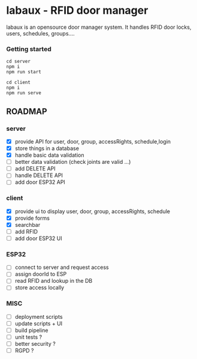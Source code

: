 # labaux - RFID door manager

labaux is an opensource door manager system. It handles RFID door locks, users, schedules, groups....

### Getting started

```
cd server
npm i
npm run start
```

```
cd client
npm i
npm run serve
```

## ROADMAP

### server

- [x] provide API for user, door, group, accessRights, schedule,login
- [x] store things in a database
- [x] handle basic data validation
- [ ] better data validation (check joints are valid ...)
- [ ] add DELETE API
- [ ] handle DELETE API
- [ ] add door ESP32 API

### client

- [x] provide ui to display user, door, group, accessRights, schedule
- [x] provide forms
- [x] searchbar
- [ ] add RFID
- [ ] add door ESP32 UI

### ESP32

- [ ] connect to server and request access
- [ ] assign doorId to ESP
- [ ] read RFID and lookup in the DB
- [ ] store access locally

### MISC

- [ ] deployment scripts
- [ ] update scripts + UI
- [ ] build pipeline
- [ ] unit tests ?
- [ ] better security ?
- [ ] RGPD ?
